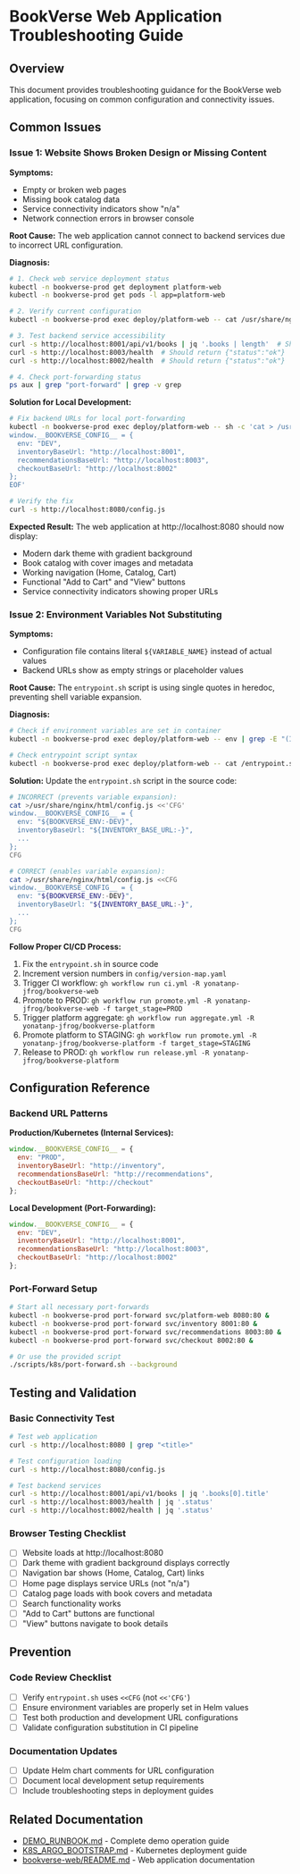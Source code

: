 # BookVerse Web Application Troubleshooting Guide

## Overview

This document provides troubleshooting guidance for the BookVerse web application, focusing on common configuration and connectivity issues.

## Common Issues

### Issue 1: Website Shows Broken Design or Missing Content

**Symptoms:**
- Empty or broken web pages
- Missing book catalog data
- Service connectivity indicators show "n/a"
- Network connection errors in browser console

**Root Cause:**
The web application cannot connect to backend services due to incorrect URL configuration.

**Diagnosis:**
```bash
# 1. Check web service deployment status
kubectl -n bookverse-prod get deployment platform-web
kubectl -n bookverse-prod get pods -l app=platform-web

# 2. Verify current configuration
kubectl -n bookverse-prod exec deploy/platform-web -- cat /usr/share/nginx/html/config.js

# 3. Test backend service accessibility
curl -s http://localhost:8001/api/v1/books | jq '.books | length'  # Should return 20
curl -s http://localhost:8003/health  # Should return {"status":"ok"}
curl -s http://localhost:8002/health  # Should return {"status":"ok"}

# 4. Check port-forwarding status
ps aux | grep "port-forward" | grep -v grep
```

**Solution for Local Development:**
```bash
# Fix backend URLs for local port-forwarding
kubectl -n bookverse-prod exec deploy/platform-web -- sh -c 'cat > /usr/share/nginx/html/config.js <<EOF
window.__BOOKVERSE_CONFIG__ = {
  env: "DEV",
  inventoryBaseUrl: "http://localhost:8001",
  recommendationsBaseUrl: "http://localhost:8003", 
  checkoutBaseUrl: "http://localhost:8002"
};
EOF'

# Verify the fix
curl -s http://localhost:8080/config.js
```

**Expected Result:**
The web application at http://localhost:8080 should now display:
- Modern dark theme with gradient background
- Book catalog with cover images and metadata
- Working navigation (Home, Catalog, Cart)
- Functional "Add to Cart" and "View" buttons
- Service connectivity indicators showing proper URLs

### Issue 2: Environment Variables Not Substituting

**Symptoms:**
- Configuration file contains literal `${VARIABLE_NAME}` instead of actual values
- Backend URLs show as empty strings or placeholder values

**Root Cause:**
The `entrypoint.sh` script is using single quotes in heredoc, preventing shell variable expansion.

**Diagnosis:**
```bash
# Check if environment variables are set in container
kubectl -n bookverse-prod exec deploy/platform-web -- env | grep -E "(INVENTORY|RECOMMENDATIONS|CHECKOUT)_BASE_URL"

# Check entrypoint script syntax
kubectl -n bookverse-prod exec deploy/platform-web -- cat /entrypoint.sh | grep -A 10 "cat >"
```

**Solution:**
Update the `entrypoint.sh` script in the source code:

```bash
# INCORRECT (prevents variable expansion):
cat >/usr/share/nginx/html/config.js <<'CFG'
window.__BOOKVERSE_CONFIG__ = {
  env: "${BOOKVERSE_ENV:-DEV}",
  inventoryBaseUrl: "${INVENTORY_BASE_URL:-}",
  ...
};
CFG

# CORRECT (enables variable expansion):
cat >/usr/share/nginx/html/config.js <<CFG
window.__BOOKVERSE_CONFIG__ = {
  env: "${BOOKVERSE_ENV:-DEV}",
  inventoryBaseUrl: "${INVENTORY_BASE_URL:-}",
  ...
};
CFG
```

**Follow Proper CI/CD Process:**
1. Fix the `entrypoint.sh` in source code
2. Increment version numbers in `config/version-map.yaml`
3. Trigger CI workflow: `gh workflow run ci.yml -R yonatanp-jfrog/bookverse-web`
4. Promote to PROD: `gh workflow run promote.yml -R yonatanp-jfrog/bookverse-web -f target_stage=PROD`
5. Trigger platform aggregate: `gh workflow run aggregate.yml -R yonatanp-jfrog/bookverse-platform`
6. Promote platform to STAGING: `gh workflow run promote.yml -R yonatanp-jfrog/bookverse-platform -f target_stage=STAGING`
7. Release to PROD: `gh workflow run release.yml -R yonatanp-jfrog/bookverse-platform`

## Configuration Reference

### Backend URL Patterns

**Production/Kubernetes (Internal Services):**
```javascript
window.__BOOKVERSE_CONFIG__ = {
  env: "PROD",
  inventoryBaseUrl: "http://inventory",
  recommendationsBaseUrl: "http://recommendations",
  checkoutBaseUrl: "http://checkout"
};
```

**Local Development (Port-Forwarding):**
```javascript
window.__BOOKVERSE_CONFIG__ = {
  env: "DEV", 
  inventoryBaseUrl: "http://localhost:8001",
  recommendationsBaseUrl: "http://localhost:8003",
  checkoutBaseUrl: "http://localhost:8002"
};
```

### Port-Forward Setup

```bash
# Start all necessary port-forwards
kubectl -n bookverse-prod port-forward svc/platform-web 8080:80 &
kubectl -n bookverse-prod port-forward svc/inventory 8001:80 &
kubectl -n bookverse-prod port-forward svc/recommendations 8003:80 &
kubectl -n bookverse-prod port-forward svc/checkout 8002:80 &

# Or use the provided script
./scripts/k8s/port-forward.sh --background
```

## Testing and Validation

### Basic Connectivity Test
```bash
# Test web application
curl -s http://localhost:8080 | grep "<title>"

# Test configuration loading
curl -s http://localhost:8080/config.js

# Test backend services
curl -s http://localhost:8001/api/v1/books | jq '.books[0].title'
curl -s http://localhost:8003/health | jq '.status'
curl -s http://localhost:8002/health | jq '.status'
```

### Browser Testing Checklist
- [ ] Website loads at http://localhost:8080
- [ ] Dark theme with gradient background displays correctly
- [ ] Navigation bar shows (Home, Catalog, Cart) links
- [ ] Home page displays service URLs (not "n/a")
- [ ] Catalog page loads with book covers and metadata
- [ ] Search functionality works
- [ ] "Add to Cart" buttons are functional
- [ ] "View" buttons navigate to book details

## Prevention

### Code Review Checklist
- [ ] Verify `entrypoint.sh` uses `<<CFG` (not `<<'CFG'`)
- [ ] Ensure environment variables are properly set in Helm values
- [ ] Test both production and development URL configurations
- [ ] Validate configuration substitution in CI pipeline

### Documentation Updates
- [ ] Update Helm chart comments for URL configuration
- [ ] Document local development setup requirements
- [ ] Include troubleshooting steps in deployment guides

## Related Documentation

- [DEMO_RUNBOOK.md](./DEMO_RUNBOOK.md) - Complete demo operation guide
- [K8S_ARGO_BOOTSTRAP.md](./K8S_ARGO_BOOTSTRAP.md) - Kubernetes deployment guide
- [bookverse-web/README.md](../bookverse-web/README.md) - Web application documentation
